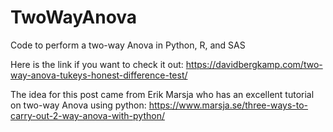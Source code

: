 # TwoWayAnova
Code to perform a two-way Anova in Python, R, and SAS

Here is the link if you want to check it out:
https://davidbergkamp.com/two-way-anova-tukeys-honest-difference-test/

The idea for this post came from Erik Marsja who has an excellent tutorial on two-way Anova using python:
https://www.marsja.se/three-ways-to-carry-out-2-way-anova-with-python/
